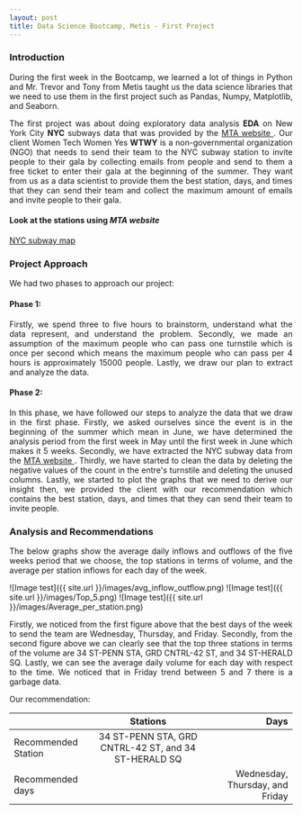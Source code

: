 ```yaml
---
layout: post
title: Data Science Bootcamp, Metis - First Project 
---
```

### Introduction

<p align="justify">During the first week in the Bootcamp, we learned a lot of things in Python and Mr. Trevor and Tony from Metis taught us the data science libraries that we need to use them in the first project such as Pandas, Numpy, Matplotlib, and Seaborn.</p>

<p align="justify">The first project was about doing exploratory data analysis <b>EDA</b> on New York City <b>NYC</b> subways data that was provided by the <a href= "http://web.mta.info/developers/turnstile.html"> MTA website </a>. Our client Women Tech Women Yes <b>WTWY</b> is a non-governmental organization (NGO) that needs to send their team to the NYC subway station to invite people to their gala by collecting emails from people and send to them a free ticket to enter their gala at the beginning of the summer. They want from us as a data scientist to provide them the best station, days, and times that they can send their team and collect the maximum amount of emails and invite people to their gala.</p>

#### Look at the stations using *MTA website*
[NYC subway map](http://web.mta.info/maps/submap.html)


### Project Approach

We had two phases to approach our project:

#### Phase 1: 

<p align="justify">Firstly, we spend three to five hours to brainstorm, understand what the data represent, and understand the problem. Secondly, we made an assumption of the maximum people who can pass one turnstile which is once per second which means the maximum people who can pass per 4 hours is approximately 15000 people. Lastly, we draw our plan to extract and analyze the data.</p>


#### Phase 2:

<p align="justify">In this phase, we have followed our steps to analyze the data that we draw in the first phase. Firstly, we asked ourselves since the event is in the beginning of the summer which mean in June, we have determined the analysis period from the first week in May until the first week in June which makes it 5 weeks. Secondly, we have extracted the NYC subway data from the <a href= "http://web.mta.info/developers/turnstile.html"> MTA website </a>. Thirdly, we have started to clean the data by deleting the negative values of the count in the entre's turnstile and deleting the unused columns. Lastly, we started to plot the graphs that we need to derive our insight then, we provided the client with our recommendation which contains the best station, days, and times that they can send their team to invite people.</p>


### Analysis and Recommendations

<p align="justify">The below graphs show the average daily inflows and outflows of the five weeks period that we choose, the top stations in terms of volume, and the average per station inflows for each day of the week.</p>

![Image test]({{ site.url }}/images/avg_inflow_outflow.png)
![Image test]({{ site.url }}/images/Top_5.png)
![Image test]({{ site.url }}/images/Average_per_station.png)

<p align="justify">Firstly, we noticed from the first figure above that the best days of the week to send the team are Wednesday, Thursday, and Friday. Secondly, from the second figure above we can clearly see that the top three stations in terms of the volume are 34 ST-PENN STA, GRD CNTRL-42 ST, and 34 ST-HERALD SQ. Lastly, we can see the average daily volume for each day with respect to the time. We noticed that in Friday trend between 5 and 7 there is a garbage data.</p>


Our recommendation:

|                         |                  Stations                            |Days                               |
| ----------------------- |:----------------------------------------------------:| ---------------------------------:|
| Recommended Station     | 34 ST-PENN STA, GRD CNTRL-42 ST, and 34 ST-HERALD SQ |                                   |
| Recommended days        |                                                      |   Wednesday, Thursday, and Friday |



<style>
img {
  display: block;
  margin-left: auto;
  margin-right: auto;
}
p {
font-size:"12";
}
</style>
